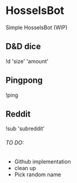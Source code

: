 # HosselsBot
Simple HosselsBot (WIP)

## D&D dice
!d 'size' 'amount'

## Pingpong
!ping

## Reddit
!sub 'subreddit'

###### TO DO:
 - Github implementation
 - clean up
 - Pick random name